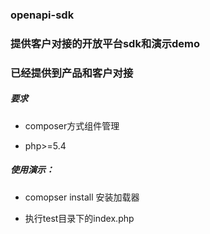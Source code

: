###  openapi-sdk

### 提供客户对接的开放平台sdk和演示demo 
### 已经提供到产品和客户对接

##### 要求
 * composer方式组件管理

 * php>=5.4

##### 使用演示：

 * comopser install 安装加载器

 * 执行test目录下的index.php
